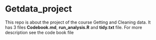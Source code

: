 Getdata_project
===============

This repo is about the project of the course Getting and Cleaning data. It has 3 files **Codebook.md**, **run_analysis.R** and **tidy.txt** file. For more description see the code book file
